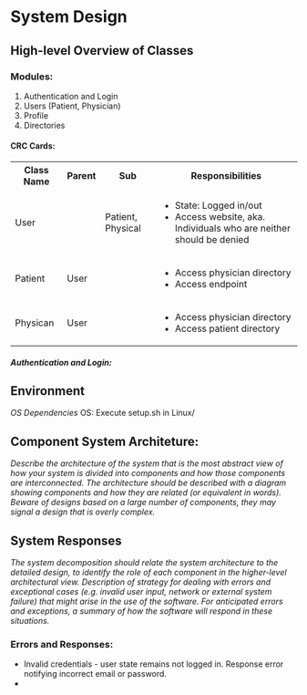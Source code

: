 # System Design

## High-level Overview of Classes

### Modules: 
1. Authentication and Login
2. Users (Patient, Physician)
3. Profile
4. Directories


#### CRC Cards:
<table>
  <tbody>
    <tr>
      <th> Class Name </th>
      <th> Parent </th>
      <th> Sub </th>
      <th> Responsibilities </th>
    </tr>
    <tr>
        <td> User </td>
        <td> </td>
        <td> Patient, Physical </td>
        <td>
            <ul> 
            <li> State: Logged in/out
            <li>Access website, aka. Individuals who are neither should be denied
            </li>
            </ul>
        </td>
    </tr>
    <tr>
        <td> Patient </td>
        <td> User </td>
        <td> </td>
        <td>
            <ul>
            <li> Access physician directory </li>
            <li> Access endpoint </li>
            </ul>
        </td>
    </tr>
    <tr>
        <td> Physican </td>
        <td> User </td>
        <td> </td>
        <td>
            <ul>
            <li> Access physician directory </li>
            <li> Access patient directory  </li>
            </ul>
        </td>
    </tr>
   </tbody>
</table>   

##### Authentication and Login:


## Environment
<i> OS Dependencies </i>
OS: 
Execute setup.sh in Linux/

## Component System Architeture: 
<i> Describe the architecture of the system that is the most abstract view of how your system
is divided into components and how those components are interconnected. The
architecture should be described with a diagram showing components and how they are
related (or equivalent in words). Beware of designs based on a large number of
components, they may signal a design that is overly complex. </i>

## System Responses
<i> The system decomposition should relate the system architecture to the detailed design,
to identify the role of each component in the higher-level architectural view. Description of
strategy for dealing with errors and exceptional cases (e.g. invalid user input, network or
external system failure) that might arise in the use of the software. For anticipated errors
and exceptions, a summary of how the software will respond in these situations. </i>

### Errors and Responses:
* Invalid credentials - user state remains not logged in. Response error notifying incorrect email or password.
* 


 
